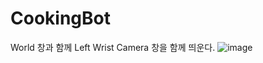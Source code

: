 # CookingBot
World 창과 함께 Left Wrist Camera 창을 함께 띄운다.
![image](https://github.com/user-attachments/assets/239d7202-033e-48ca-8ce4-07832ababe34)
